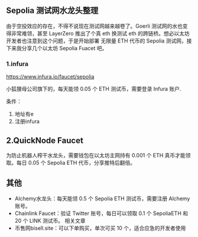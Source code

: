 ## Sepolia 测试网水龙头整理
由于空投效应的存在，不得不说现在测试网越来越卷了。Goerli 测试网的水也变得非常难领，甚至 LayerZero 推出了个真 eth 换测试 eth 的跨链桥。想必以太坊开发者也注意到这个问题，于是开始部署 无限量 ETH 代币的 Sepolia 测试网，接下来我分享几个以太坊 Sepolia Fuacet 吧。


### 1.infura
https://www.infura.io/faucet/sepolia

小狐狸母公司旗下的，每天能领 0.05 个 ETH 测试币，需要登录 Infura 账户.

条件：
1. 地址有e
2. 注册infura

## 2.QuickNode Faucet
为防止机器人榨干水龙头，需要钱包在以太坊主网持有 0.001 个 ETH 真币才能领 取。每日 0.05 个 Sepolia ETH 代币，分享推特后翻倍。


## 其他
* Alchemy水龙头：每天能领 0.5 个 Sepolia ETH 测试币，需要注册 Alchemy 账号。
* Chainlink Faucet：验证 Twitter 账号，每日可以领取 0.1 个 SepoliaETH 和 20 个 LINK 测试币。 相关文章
* 币售网bisell.site：可以下单购买，单次可买 10 个，适合应急的开发者使用

